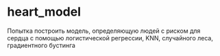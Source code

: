 # heart_model
Попытка построить модель, определяющую людей с риском для сердца с помощью логистической регрессии, KNN, случайного леса, градиентного бустинга
